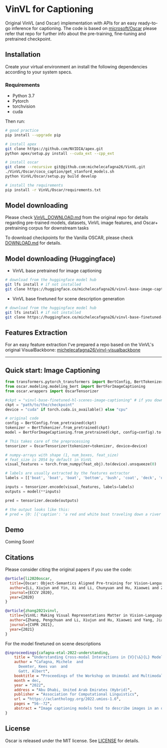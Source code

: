 # VinVL for Captioning
Original VinVL (and Oscar) implementation with APIs for an easy ready-to-go inference for captioning.
The code is based on [microsoft/Oscar](https://github.com/microsoft/Oscar) please refer that repo for further info about the pre-training, fine-tuning and pretrained checkpoint.

## Installation
Create your virtual environment an install the following dependencies according to your system specs.
### Requirements
- Python 3.7
- Pytorch
- torchvision
- cuda

Then run:
```bash
# good practice
pip install --upgrade pip

# install apex
git clone https://github.com/NVIDIA/apex.git
python apex/setup.py install --cuda_ext --cpp_ext

# install oscar
git clone --recursive git@github.com:michelecafagna26/VinVL.git
./VinVL/Oscar/coco_caption/get_stanford_models.sh
python VinVL/Oscar/setup.py build develop

# install the requirements
pip install -r VinVL/Oscar/requirements.txt

```

## Model downloading 
Please check [VinVL_DOWNLOAD.md](https://github.com/microsoft/Oscar/blob/master/VinVL_DOWNLOAD.md) from the original repo for details regarding pre-trained models, datasets, VinVL image features, and Oscar+ pretraining corpus for downstream tasks 

To download checkpoints for the Vanilla OSCAR, please check [DOWNLOAD.md](https://github.com/microsoft/Oscar/blob/master/DOWNLOAD.md) for details.

## Model downloading (Huggingface)

- VinVL base pretrained for image captioning

```bash
# download from the huggingface model hub
git lfs install # if not installed
git clone https://huggingface.co/michelecafagna26/vinvl-base-image-captioning
```
- VinVL base finetuned for scene description generation

```bash
# download from the huggingface model hub
git lfs install # if not installed
git clone https://huggingface.co/michelecafagna26/vinvl-base-finetuned-hl-scenes-image-captioning
```

## Features Extraction

For an easy feature extraction I've prepared a repo based on the VinVL's original VisualBackbone: [michelecafagna26/vinvl-visualbackbone](https://github.com/michelecafagna26/vinvl-visualbackbone)

---
## Quick start: Image Captioning

```python
from transformers.pytorch_transformers import BertConfig, BertTokenizer
from oscar.modeling.modeling_bert import BertForImageCaptioning
from oscar.wrappers import OscarTensorizer

#ckpt = "vinvl-base-finetuned-hl-scenes-image-captioning" # if you downloaded from huggingface
ckpt = "path/to/the/checkpoint"
device = "cuda" if torch.cuda.is_available() else "cpu"

# original code
config = BertConfig.from_pretrained(ckpt)
tokenizer = BertTokenizer.from_pretrained(ckpt)
model = BertForImageCaptioning.from_pretrained(ckpt, config=config).to(device)

# This takes care of the preprocessing
tensorizer = OscarTensorizer(tokenizer=tokenizer, device=device)

# numpy-arrays with shape (1, num_boxes, feat_size)
# feat_size is 2054 by default in VinVL
visual_features = torch.from_numpy(feat_obj).to(device).unsqueeze(0)

# labels are usually extracted by the features extractor
labels = [['boat', 'boat', 'boat', 'bottom', 'bush', 'coat', 'deck', 'deck', 'deck', 'dock', 'hair', 'jacket']]

inputs = tensorizer.encode(visual_features, labels=labels)
outputs = model(**inputs)

pred = tensorizer.decode(outputs)

# the output looks like this:
# pred = {0: [{'caption': 'a red and white boat traveling down a river next to a small boat.', 'conf': 0.7070220112800598]}
```
## Demo
Coming Soon!

## Citations
Please consider citing the original papers if you use the code:
```BibTeX
@article{li2020oscar,
  title={Oscar: Object-Semantics Aligned Pre-training for Vision-Language Tasks},
  author={Li, Xiujun and Yin, Xi and Li, Chunyuan and Hu, Xiaowei and Zhang, Pengchuan and Zhang, Lei and Wang, Lijuan and Hu, Houdong and Dong, Li and Wei, Furu and Choi, Yejin and Gao, Jianfeng},
  journal={ECCV 2020},
  year={2020}
}

@article{zhang2021vinvl,
  title={VinVL: Making Visual Representations Matter in Vision-Language Models},
  author={Zhang, Pengchuan and Li, Xiujun and Hu, Xiaowei and Yang, Jianwei and Zhang, Lei and Wang, Lijuan and Choi, Yejin and Gao, Jianfeng},
  journal={CVPR 2021},
  year={2021}
}
```

For the model finetuned on scene descriptions
```BibTeX
@inproceedings{cafagna-etal-2022-understanding,
    title = "Understanding Cross-modal Interactions in {V}{\&}{L} Models that Generate Scene Descriptions",
    author = "Cafagna, Michele  and
      Deemter, Kees van  and
      Gatt, Albert",
    booktitle = "Proceedings of the Workshop on Unimodal and Multimodal Induction of Linguistic Structures (UM-IoS)",
    month = dec,
    year = "2022",
    address = "Abu Dhabi, United Arab Emirates (Hybrid)",
    publisher = "Association for Computational Linguistics",
    url = "https://aclanthology.org/2022.umios-1.6",
    pages = "56--72",
    abstract = "Image captioning models tend to describe images in an object-centric way, emphasising visible objects. But image descriptions can also abstract away from objects and describe the type of scene depicted. In this paper, we explore the potential of a state of the art Vision and Language model, VinVL, to caption images at the scene level using (1) a novel dataset which pairs images with both object-centric and scene descriptions. Through (2) an in-depth analysis of the effect of the fine-tuning, we show (3) that a small amount of curated data suffices to generate scene descriptions without losing the capability to identify object-level concepts in the scene; the model acquires a more holistic view of the image compared to when object-centric descriptions are generated. We discuss the parallels between these results and insights from computational and cognitive science research on scene perception.",
}

```

## License
Oscar is released under the MIT license. See [LICENSE](LICENSE) for details. 
